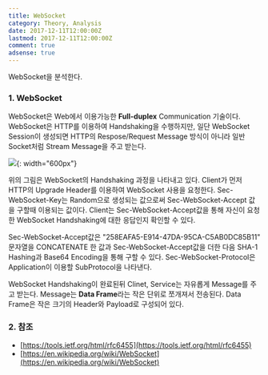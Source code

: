```yaml
---
title: WebSocket
category: Theory, Analysis
date: 2017-12-11T12:00:00Z
lastmod: 2017-12-11T12:00:00Z
comment: true
adsense: true
---
```


WebSocket을 분석한다.

### 1. WebSocket

WebSocket은 Web에서 이용가능한 **Full-duplex** Communication 기술이다. WebSocket은 HTTP를 이용하여 Handshaking을 수행하지만, 일단 WebSocket Session이 생성되면 HTTP의 Respose/Request Message 방식이 아니라 일반 Socket처럼 Stream Message을 주고 받는다.

![]({{site.baseurl}}/images/theory_analysis/WebSocket/WebSocket_Handshaking.PNG){: width="600px"}

위의 그림은 WebSocket의 Handshaking 과정을 나타내고 있다. Client가 먼저 HTTP의 Upgrade Header를 이용하여 WebSocket 사용을 요청한다. Sec-WebSocket-Key는 Random으로 생성되는 값으로써 Sec-WebSocket-Accept 값을 구할때 이용되는 값이다. Client는 Sec-WebSocket-Accept값을 통해 자신이 요청한 WebSocket Handshaking에 대한 응답인지 확인할 수 있다.

Sec-WebSocket-Accept값은 "258EAFA5-E914-47DA-95CA-C5AB0DC85B11" 문자열을 CONCATENATE 한 값과 Sec-WebSocket-Accept값을 더한 다음 SHA-1 Hashing과 Base64 Encoding을 통해 구할 수 있다. Sec-WebSocket-Protocol은 Application이 이용할 SubProtocol을 나타낸다.

WebSocket Handshaking이 완료된뒤 Clinet, Service는 자유롭게 Message를 주고 받는다. Message는 **Data Frame**라는 작은 단위로 쪼개져서 전송된다. Data Frame은 작은 크기의 Header와 Payload로 구성되어 있다.

### 2. 참조
* [https://tools.ietf.org/html/rfc6455](https://tools.ietf.org/html/rfc6455)
* [https://en.wikipedia.org/wiki/WebSocket](https://en.wikipedia.org/wiki/WebSocket)
